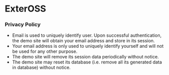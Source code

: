 # ExterOSS

### Privacy Policy

- Email is used to uniquely identify user. Upon successful authentication, the demo site will obtain your email address and store in its session.
- Your email address is only used to uniquely identify yourself and will not be used for any other purpose. 
- The demo site will remove its session data periodically without notice.
- The demo site may reset its database (i.e. remove all its generated data in database) without notice.